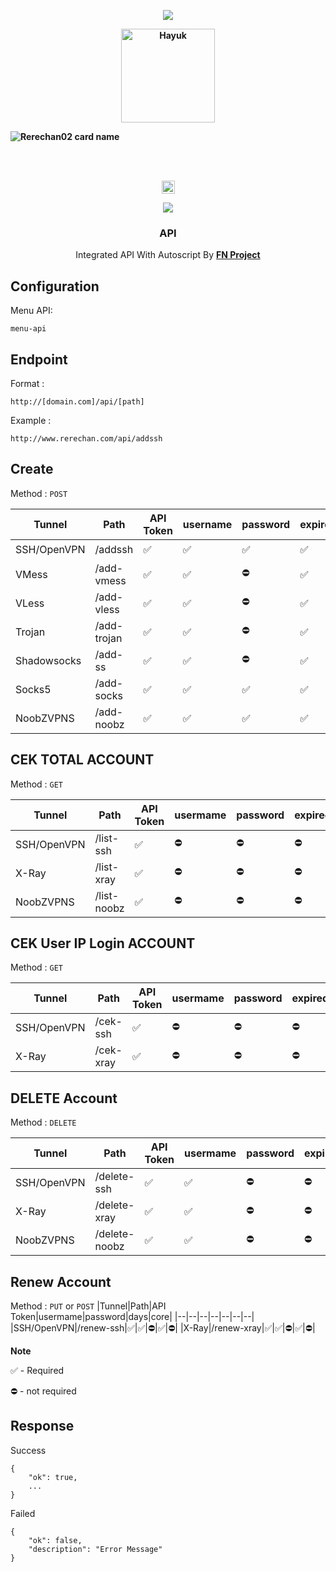 <p align="center">
<img src="https://readme-typing-svg.herokuapp.com?color=%2336BCF7&center=true&vCenter=true&lines=Welcome+to+github+Rerechan02" />
</p>
<b>
<p align='center'><a href="https://api.daily.dev/get?r=Rerechan02"><img src="https://telegra.ph/file/0cd2f21fc503b748258c8.png" width="150" alt="Hayuk"/></a></p>

![Rerechan02 card name](https://cardivo.vercel.app/api?name=Rerechan%20Store&description=Hi,%20everyone!%20and%20Nice%20to%20meet%20you%20%F0%9F%91%8B&image=https://raw.githubusercontent.com/Rerechan02/simple-xray/main/funny1.jpg?v=4&backgroundColor=%23ecf0f1&telegram=/&github=Rerechan02&pattern=leaf&colorPattern=%23eaeaea)
</b>


<br />
<br />
<p align="center">
<img height=21 src="https://komarev.com/ghpvc/?username=Rerechan02">
</p>
<p align="center">
<img src="https://readme-typing-svg.herokuapp.com?color=%2336BCF7&center=true&vCenter=true&lines=R+E+R+E+C+H+A+N+0+2" />
</p>
<div height='45' align="center">

### API
Integrated API With Autoscript By [**FN Project**](https://t.me/fn_project)

<div height='45' align="left">

## Configuration

Menu API:

    menu-api

## Endpoint

Format :

    http://[domain.com]/api/[path]

Example :

    http://www.rerechan.com/api/addssh

## Create
Method : `POST`

|Tunnel|Path|API Token|username|password|expired|core|limit-ip|
|--|--|--|--|--|--|--|--|
|SSH/OpenVPN|/addssh|✅|✅|✅|✅|⛔️|✅|
|VMess|/add-vmess|✅|✅|⛔️|✅|✅|⛔️|
|VLess|/add-vless|✅|✅|⛔️|✅|✅|⛔️|
|Trojan|/add-trojan|✅|✅|⛔️|✅|✅|⛔️|
|Shadowsocks|/add-ss|✅|✅|⛔️|✅|✅|⛔️|
|Socks5|/add-socks|✅|✅|✅|✅|✅|⛔️|
|NoobZVPNS|/add-noobz|✅|✅|✅|✅|⛔️|⛔️|

## CEK TOTAL ACCOUNT
Method : `GET`

|Tunnel|Path|API Token|usermame|password|expired|core|
|--|--|--|--|--|--|--|
|SSH/OpenVPN|/list-ssh|✅|⛔|⛔|⛔|⛔|
|X-Ray|/list-xray|✅|⛔|⛔|⛔|⛔|
|NoobZVPNS|/list-noobz|✅|⛔|⛔|⛔|⛔|

## CEK User IP Login ACCOUNT
Method : `GET`

|Tunnel|Path|API Token|usermame|password|expired|core|
|--|--|--|--|--|--|--|
|SSH/OpenVPN|/cek-ssh|✅|⛔|⛔|⛔|⛔|
|X-Ray|/cek-xray|✅|⛔|⛔|⛔|⛔|

## DELETE Account
Method : `DELETE`

|Tunnel|Path|API Token|usermame|password|expired|core|
|--|--|--|--|--|--|--|
|SSH/OpenVPN|/delete-ssh|✅|✅|⛔|⛔|⛔|
|X-Ray|/delete-xray|✅|✅|⛔|⛔|⛔|
|NoobZVPNS|/delete-noobz|✅|✅|⛔|⛔|⛔|

## Renew Account
Method : `PUT` or `POST`
|Tunnel|Path|API Token|usermame|password|days|core|
|--|--|--|--|--|--|--|
|SSH/OpenVPN|/renew-ssh|✅|✅|⛔|✅|⛔|
|X-Ray|/renew-xray|✅|✅|⛔|✅|⛔|


**Note**

✅ - Required

⛔️ - not required

## Response

Success

    {
    	"ok": true,
    	...
    }

Failed

    {
    	"ok": false,
    	"description": "Error Message"
    }
